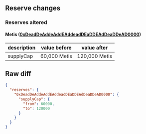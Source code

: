 ## Reserve changes

### Reserves altered

#### Metis ([0xDeadDeAddeAddEAddeadDEaDDEAdDeaDDeAD0000](https://andromeda-explorer.metis.io/address/0xDeadDeAddeAddEAddeadDEaDDEAdDeaDDeAD0000))

| description | value before | value after |
| --- | --- | --- |
| supplyCap | 60,000 Metis | 120,000 Metis |


## Raw diff

```json
{
  "reserves": {
    "0xDeadDeAddeAddEAddeadDEaDDEAdDeaDDeAD0000": {
      "supplyCap": {
        "from": 60000,
        "to": 120000
      }
    }
  }
}
```